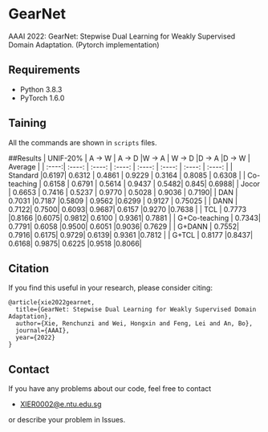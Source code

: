 # GearNet
 AAAI 2022: GearNet: Stepwise Dual Learning for Weakly Supervised Domain Adaptation. (Pytorch implementation)

## Requirements
* Python 3.8.3
* PyTorch 1.6.0
## Taining
All the commands are shown in `scripts` files.

##Results
| UNIF-20% | A -> W | A -> D |W -> A | W -> D |D -> A |D -> W | Average |
| :----:| :----: | :----: | :----: | :----: | :----: | :----: | :----: |
| Standard |0.6197|	0.6312	| 0.4861 |	0.9229 |	0.3164 |	0.8085 |	0.6308 |
| Co-teaching | 0.6158	| 0.6791	| 0.5614	| 0.9437 |	0.5482|	0.845|	0.6988|
| Jocor | 0.6653	| 0.7416	| 0.5237	| 0.9770	| 0.5028	| 0.9036	| 0.7190|
| DAN | 0.7031	 |0.7187	 |0.5809 |	0.9562	 |0.6299 |	0.9127 |	0.75025 |
| DANN | 0.7122|	0.7500|	0.6093|	0.9687|	0.6157	|0.9270	|0.7638 |
| TCL | 0.7773	|0.8166	|0.6075| 0.9812| 	0.6100 |	0.9361|	0.7881 |
| G+Co-teaching | 0.7343|	0.7791|	0.6058	|0.9500|	0.6051	|0.9036|	0.7629 |
| G+DANN | 0.7552|	0.7916|	0.6175|	0.9729|	0.6139|	0.9361	|0.7812 |
| G+TCL | 0.8177	|0.8437|	0.6168|	0.9875|	0.6225	|0.9518	|0.8066|

## Citation
If you find this useful in your research, please consider citing:
```
@article{xie2022gearnet,
  title={GearNet: Stepwise Dual Learning for Weakly Supervised Domain Adaptation},
  author={Xie, Renchunzi and Wei, Hongxin and Feng, Lei and An, Bo},
  journal={AAAI},
  year={2022}
}
```

## Contact
If you have any problems about our code, feel free to contact<br>

* XIER0002@e.ntu.edu.sg

or describe your problem in Issues.
